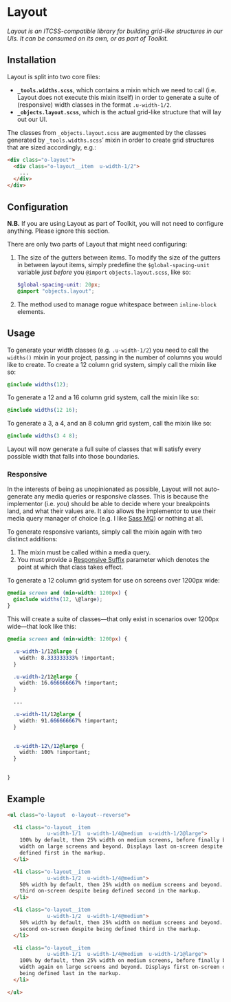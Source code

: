# Layout

_Layout is an ITCSS-compatible library for building grid-like structures in our
UIs. It can be consumed on its own, or as part of Toolkit._

## Installation

Layout is split into two core files:

* **`_tools.widths.scss`**, which contains a mixin which we need to call (i.e.
  Layout does not execute this mixin itself) in order to generate a suite of
  (responsive) width classes in the format `.u-width-1/2`.
* **`_objects.layout.scss`**, which is the actual grid-like structure that will
  lay out our UI.

The classes from `_objects.layout.scss` are augmented by the classes generated
by `_tools.widths.scss`’ mixin in order to create grid structures that are sized
accordingly, e.g.:

```HTML
<div class="o-layout">
  <div class="o-layout__item  u-width-1/2">
    ...
  </div>
</div>
```

## Configuration

**N.B.** If you are using Layout as part of Toolkit, you will not need to
configure anything. Please ignore this section.

There are only two parts of Layout that might need configuring:

1. The size of the gutters between items.
   To modify the size of the gutters in between layout items, simply predefine the
   `$global-spacing-unit` variable _just before_ you `@import`
   `objects.layout.scss`, like so:

   ```SCSS
   $global-spacing-unit: 20px;
   @import "objects.layout";
   ```
2. The method used to manage rogue whitespace between `inline-block` elements.

## Usage

To generate your width classes (e.g. `.u-width-1/2`) you need to call the
`widths()` mixin in your project, passing in the number of columns you would
like to create. To create a 12 column grid system, simply call the mixin like
so:

```SCSS
@include widths(12);
```

To generate a 12 and a 16 column grid system, call the mixin like so:

```SCSS
@include widths(12 16);
```

To generate a 3, a 4, and an 8 column grid system, call the mixin like so:

```SCSS
@include widths(3 4 8);
```

Layout will now generate a full suite of classes that will satisfy every
possible width that falls into those boundaries.

### Responsive

In the interests of being as unopinionated as possible, Layout will not
auto-generate any media queries or responsive classes. This is because the
implementor (i.e. _you_) should be able to decide  where your breakpoints land,
and what their values are. It also allows the implementor to use their media
query manager of choice (e.g. I like [Sass
MQ](https://github.com/sass-mq/sass-mq)) or nothing at all.

To generate responsive variants, simply call the mixin again with two distinct
additions:

1. The mixin must be called within a media query.
2. You must provide a [Responsive
   Suffix](http://csswizardry.com/2015/08/bemit-taking-the-bem-naming-convention-a-step-further/#responsive-suffixes)
   parameter which denotes the point at which that class takes effect.

To generate a 12 column grid system for use on screens over 1200px wide:

```SCSS
@media screen and (min-width: 1200px) {
  @include widths(12, \@large);
}
```

This will create a suite of classes—that only exist in scenarios over 1200px
wide—that look like this:

```CSS
@media screen and (min-width: 1200px) {

  .u-width-1/12@large {
    width: 8.333333333% !important;
  }

  .u-width-2/12@large {
    width: 16.666666667% !important;
  }

  ...

  .u-width-11/12@large {
    width: 91.666666667% !important;
  }
    

  .u-width-12\/12@large {
    width: 100% !important;
  }
    

}
```

## Example

```HTML
<ul class="o-layout  o-layout--reverse">

  <li class="o-layout__item
             u-width-1/1  u-width-1/4@medium  u-width-1/2@large">
    100% by default, then 25% width on medium screens, before finally being 50%
    width on large screens and beyond. Displays last on-screen despite being
    defined first in the markup.
  </li>

  <li class="o-layout__item
             u-width-1/2  u-width-1/4@medium">
    50% width by default, then 25% width on medium screens and beyond. Displays
    third on-screen despite being defined second in the markup.
  </li>

  <li class="o-layout__item
             u-width-1/2  u-width-1/4@medium">
    50% width by default, then 25% width on medium screens and beyond. Displays
    second on-screen despite being defined third in the markup.
  </li>

  <li class="o-layout__item
             u-width-1/1  u-width-1/4@medium  u-width-1/1@large">
    100% by default, then 25% width on medium screens, before finally being 100%
    width again on large screens and beyond. Displays first on-screen despite
    being defined last in the markup.
  </li>

</ul>
```
